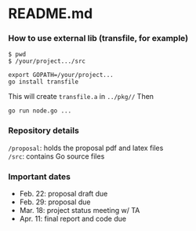 # README.md

### How to use external lib (transfile, for example)

    $ pwd
    $ /your/project.../src

    export GOPATH=/your/project...
    go install transfile

This will create `transfile.a` in `../pkg//`
Then

    go run node.go ...

### Repository details
`/proposal`: holds the proposal pdf and latex files \
`/src`: contains Go source files

### Important dates
- Feb. 22: proposal draft due
- Feb. 29: proposal due
- Mar. 18: project status meeting w/ TA
- Apr. 11: final report and code due
